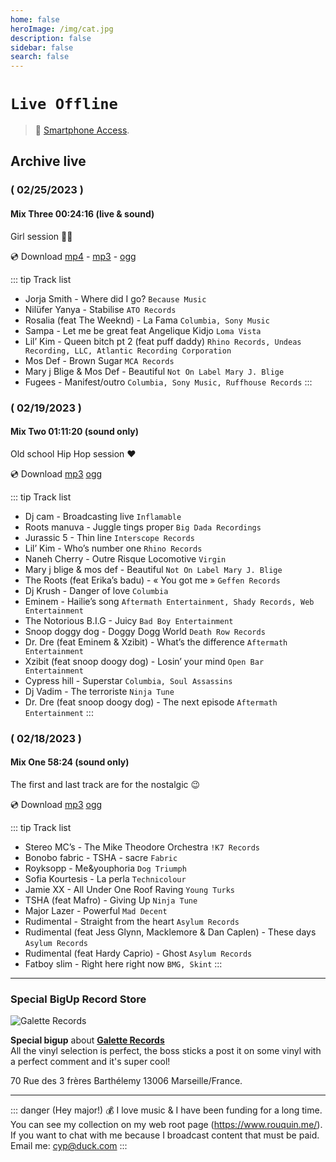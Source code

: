 ```yaml
---
home: false
heroImage: /img/cat.jpg
description: false
sidebar: false
search: false
---
```


# `Live Offline`

<MyLive />

> 📱 [Smartphone Access](https://live.rouquin.me:8888/hls/live_883158378_G7hEwywoc201aCskN8ZKD2KDHHQ3Yd.m3u8).

## Archive live

### ( 02/25/2023 )
####  Mix Three 00:24:16 (live & sound)

Girl session 👸🏽

<MyAudio source="/archives/MixThree.mp3" />

💿 Download [mp4](https://live.rouquin.me/archives/MixThree.mp4) - [mp3](https://live.rouquin.me/archives/MixThree.mp3) - [ogg](https://live.rouquin.me/archives/MixThree.ogg)

::: tip Track list

- Jorja Smith - Where did I go? `Because Music`
- Nilüfer Yanya - Stabilise `ATO Records`
- Rosalia (feat The Weeknd) - La Fama `Columbia, Sony Music`
- Sampa - Let me be great feat Angelique Kidjo `Loma Vista`
- Lil’ Kim - Queen bitch pt 2 (feat puff daddy) `Rhino Records, Undeas Recording, LLC, Atlantic Recording Corporation`
- Mos Def - Brown Sugar `MCA Records`
- Mary j Blige & Mos Def - Beautiful `Not On Label Mary J. Blige`
- Fugees - Manifest/outro `Columbia, Sony Music, Ruffhouse Records`
:::

### ( 02/19/2023 )
####  Mix Two 01:11:20 (sound only)

Old school Hip Hop session ❤️ 

<MyAudio source="/archives/MixTwo.mp3" />

💿 Download [mp3](https://live.rouquin.me/archives/MixTwo.mp3) [ogg](https://live.rouquin.me/archives/MixTwo.ogg)

::: tip Track list

- Dj cam - Broadcasting live `Inflamable`
- Roots manuva - Juggle tings proper `Big Dada Recordings`
- Jurassic 5 - Thin line `Interscope Records`
- Lil’ Kim - Who’s number one `Rhino Records`
- Naneh Cherry - Outre Risque Locomotive `Virgin`
- Mary j blige & mos def - Beautiful `Not On Label Mary J. Blige`
- The Roots (feat Erika’s badu) - « You got me » `Geffen Records`
- Dj Krush - Danger of love `Columbia`
- Eminem - Hailie’s song `Aftermath Entertainment, Shady Records, Web Entertainment`
- The Notorious B.I.G - Juicy `Bad Boy Entertainment`
- Snoop doggy dog - Doggy Dogg World `Death Row Records`
- Dr. Dre (feat Eminem & Xzibit) - What’s the difference `Aftermath Entertainment`
- Xzibit (feat snoop doogy dog) - Losin’ your mind `Open Bar Entertainment`
- Cypress hill - Superstar `Columbia, Soul Assassins`
- Dj Vadim - The terroriste `Ninja Tune`
- Dr. Dre (feat snoop doogy dog) - The next episode `Aftermath Entertainment`
:::

### ( 02/18/2023 )
####  Mix One 58:24 (sound only) 

The first and last track are for the nostalgic :wink:

<MyAudio source="/archives/MixOne.mp3" />

💿 Download [mp3](https://live.rouquin.me/archives/MixOne.mp3) [ogg](https://live.rouquin.me/archives/MixOne.ogg)

::: tip Track list

- Stereo MC’s - The Mike Theodore Orchestra `!K7 Records`
- Bonobo fabric - TSHA - sacre `Fabric`
- Royksopp - Me&youphoria `Dog Triumph`
- Sofia Kourtesis - La perla `Technicolour`
- Jamie XX - All Under One Roof Raving `Young Turks`
- TSHA (feat Mafro) - Giving Up `Ninja Tune`
- Major Lazer - Powerful `Mad Decent`
- Rudimental - Straight from the heart `Asylum Records`
- Rudimental (feat Jess Glynn, Macklemore & Dan Caplen) - These days `Asylum Records`
- Rudimental (feat Hardy Caprio) - Ghost `Asylum Records`
- Fatboy slim - Right here right now `BMG, Skint`
:::

----

### Special BigUp Record Store

![Galette Records](/img/Galette-Records.jpg)

**Special bigup** about [**Galette Records**](https://galette-records.com/)  
All the vinyl selection is perfect, the boss sticks a post it on some vinyl with a perfect comment and it's super cool!

70 Rue des 3 frères Barthélemy 13006 Marseille/France. 

----

::: danger (Hey major!) 💰
I love music & I have been funding for a long time. 
You can see my collection on my web root page (https://www.rouquin.me/). 
If you want to chat with me because I broadcast content that must be paid. Email me: cyp@duck.com
:::

